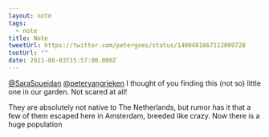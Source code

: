 ```yaml
---
layout: note
tags:
  - note
title: Note
tweetUrl: https://twitter.com/petergoes/status/1400481867112009728
tootUrl: ""
date: 2021-06-03T15:57:00.000Z
---
```

[@SaraSoueidan](https://twitter.com/SaraSoueidan) [@petervangrieken](https://twitter.com/petervangrieken) I thought of you finding this (not so) little one in our garden. Not scared at all!

They are absolutely not native to The Netherlands, but rumor has it that a few of them escaped here in Amsterdam, breeded like crazy. Now there is a huge population